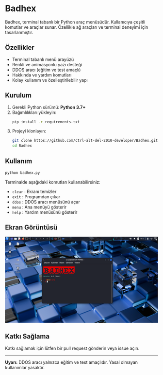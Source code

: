 # Badhex

Badhex, terminal tabanlı bir Python araç menüsüdür. Kullanıcıya çeşitli komutlar ve araçlar sunar. Özellikle ağ araçları ve terminal deneyimi için tasarlanmıştır.

## Özellikler

- Terminal tabanlı menü arayüzü
- Renkli ve animasyonlu yazı desteği
- DDOS aracı (eğitim ve test amaçlı)
- Hakkında ve yardım komutları
- Kolay kullanım ve özelleştirilebilir yapı

## Kurulum

1. Gerekli Python sürümü: **Python 3.7+**
2. Bağımlılıkları yükleyin:
    ```bash
    pip install -r requirements.txt
    ```
3. Projeyi klonlayın:
    ```bash
    git clone https://github.com/ctrl-alt-del-2010-developer/Badhex.git
    cd Badhex
    ```

## Kullanım

```bash
python badhex.py
```

Terminalde aşağıdaki komutları kullanabilirsiniz:

- `clear` : Ekranı temizler
- `exit` : Programdan çıkar
- `ddos` : DDOS aracı menüsünü açar
- `menu` : Ana menüyü gösterir
- `help` : Yardım menüsünü gösterir

## Ekran Görüntüsü

![Badhex Terminal](https://github.com/ctrl-alt-del-2010-developer/Badhex/blob/main/Screenshot_2025-10-14_18_13_16.png)
## Katkı Sağlama

Katkı sağlamak için lütfen bir pull request gönderin veya issue açın.

---

**Uyarı:** DDOS aracı yalnızca eğitim ve test amaçlıdır. Yasal olmayan kullanımlar yasaktır.
